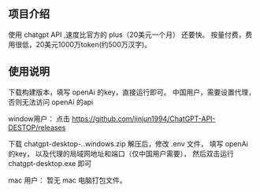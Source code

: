 
## 项目介绍

使用 chatgpt API ,速度比官方的 plus（20美元一个月） 还要快。
按量付费，费用很低，20美元1000万token(约500万汉字)。 

## 使用说明

下载构建版本，填写 openAi 的key，直接运行即可。
中国用户，需要设置代理，否则无法访问 openAi 的api


window用户：
点击 https://github.com/jinjun1994/ChatGPT-API-DESTOP/releases

下载 chatgpt-desktop-*.*.windows.zip
解压后，修改 .env 文件，
填写 openAi 的key，
以及代理的局域网地址和端口（仅中国用户需要），
然后双击运行 chatgpt-desktop.exe 即可

mac 用户：
暂无 mac 电脑打包文件。

